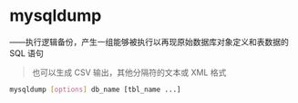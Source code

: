 # mysqldump
——执行逻辑备份，产生一组能够被执行以再现原始数据库对象定义和表数据的 SQL 语句
> 也可以生成 CSV 输出，其他分隔符的文本或 XML 格式

```sh
mysqldump [options] db_name [tbl_name ...]
```

